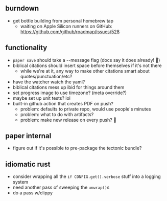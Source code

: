## burndown
* get bottle building from personal homebrew tap
    - waiting on Apple Silicon runners on GitHub: https://github.com/github/roadmap/issues/528

## functionality
* `paper save` should take a --message flag (docs say it does already! 😬)
* biblical citations should insert space before themselves if it's not there
    - while we're at it, any way to make other citations smart about quotes/punctuation/etc? 
* have the watcher watch the yaml? 
* biblical citations mess up ibid for things around them
* set progress image to use timezone? (meta override?)
* maybe set up unit tests? lol
* built-in github action that creates PDF on push?
  - problem: defaults to private repo, would use people's minutes
  - problem: what to do with artifacts? 
  - problem: make new release on every push? 😬

## paper internal
* figure out if it's possible to pre-package the tectonic bundle?

## idiomatic rust
- consider wrapping all the `if CONFIG.get().verbose` stuff into a logging system
- need another pass of sweeping the `unwrap()`s
- do a pass w/clippy
